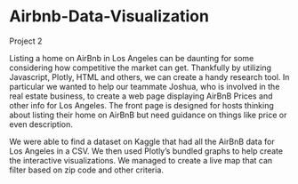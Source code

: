 # Airbnb-Data-Visualization
Project 2

  Listing a home on AirBnb in Los Angeles can be daunting for some considering how competitive the market can get. Thankfully by utilizing Javascript, Plotly, HTML and others, we can create a handy research tool. In particular we wanted to help our teammate Joshua, who is involved in the real estate business, to create a web page displaying AirBnB Prices and other info for Los Angeles. The front page is designed for hosts thinking about listing their home on AirBnB but need guidance on things like price or even description. 

  We were able to find a dataset on Kaggle that had all the AirBnB data for Los Angeles in a CSV. We then used Plotly’s bundled graphs to help create the interactive visualizations. We managed to create a live map that can filter based on zip code and other criteria. 
